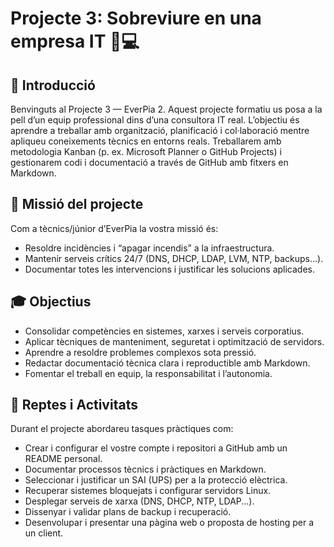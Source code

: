 # Projecte 3: Sobreviure en una empresa IT 🚒💻

## 🧭 Introducció
Benvinguts al Projecte 3 — EverPia 2. Aquest projecte formatiu us posa a la pell d’un equip professional dins d’una consultora IT real. L’objectiu és aprendre a treballar amb organització, planificació i col·laboració mentre apliqueu coneixements tècnics en entorns reals. Treballarem amb metodologia Kanban (p. ex. Microsoft Planner o GitHub Projects) i gestionarem codi i documentació a través de GitHub amb fitxers en Markdown.

## 🎯 Missió del projecte
Com a tècnics/júnior d’EverPia la vostra missió és:
- Resoldre incidències i “apagar incendis” a la infraestructura.
- Mantenir serveis crítics 24/7 (DNS, DHCP, LDAP, LVM, NTP, backups...).
- Documentar totes les intervencions i justificar les solucions aplicades.

## 🎓 Objectius
- Consolidar competències en sistemes, xarxes i serveis corporatius.
- Aplicar tècniques de manteniment, seguretat i optimització de servidors.
- Aprendre a resoldre problemes complexos sota pressió.
- Redactar documentació tècnica clara i reproductible amb Markdown.
- Fomentar el treball en equip, la responsabilitat i l’autonomia.

## 🧩 Reptes i Activitats
Durant el projecte abordareu tasques pràctiques com:
- Crear i configurar el vostre compte i repositori a GitHub amb un README personal.
- Documentar processos tècnics i pràctiques en Markdown.
- Seleccionar i justificar un SAI (UPS) per a la protecció elèctrica.
- Recuperar sistemes bloquejats i configurar servidors Linux.
- Desplegar serveis de xarxa (DNS, DHCP, NTP, LDAP...).
- Dissenyar i validar plans de backup i recuperació.
- Desenvolupar i presentar una pàgina web o proposta de hosting per a un client.
